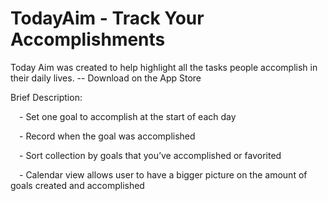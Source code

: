 # TodayAim - Track Your Accomplishments

Today Aim was created to help highlight all the tasks people accomplish in their daily lives. -- Download on the App Store

Brief Description:

 - Set one goal to accomplish at the start of each day

 - Record when the goal was accomplished

 - Sort collection by goals that you’ve accomplished or favorited

 - Calendar view allows user to have a bigger picture on the amount of goals created and accomplished
